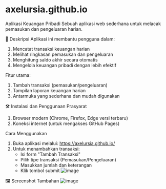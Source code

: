 # axelursia.github.io
Aplikasi Keuangan Pribadi
Sebuah aplikasi web sederhana untuk melacak pemasukan dan pengeluaran harian.

📝 Deskripsi
Aplikasi ini membantu pengguna dalam:
1. Mencatat transaksi keuangan harian
2. Melihat ringkasan pemasukan dan pengeluaran
3. Menghitung saldo akhir secara otomatis
4. Mengelola keuangan pribadi dengan lebih efektif

Fitur utama:
1. Tambah transaksi (pemasukan/pengeluaran)
2. Tampilan laporan keuangan harian
3. Antarmuka yang sederhana dan mudah digunakan

🛠️ Instalasi dan Penggunaan
Prasyarat
1. Browser modern (Chrome, Firefox, Edge versi terbaru)
2. Koneksi internet (untuk mengakses GitHub Pages)

Cara Menggunakan
1. Buka aplikasi melalui: https://axelursia.github.io/
2. Untuk menambahkan transaksi:
   - Isi form "Tambah Transaksi"
   - Pilih tipe transaksi (Pemasukan/Pengeluaran)
   - Masukkan jumlah dan keterangan
   - Klik tombol submit
![image](https://github.com/user-attachments/assets/f08c5b32-0964-4e51-a462-f1b123fc33d2)

🖼️ Screenshot Tambahan
![image](https://github.com/user-attachments/assets/22f0ba80-3e7d-4a64-87df-c05ca956ca57)
